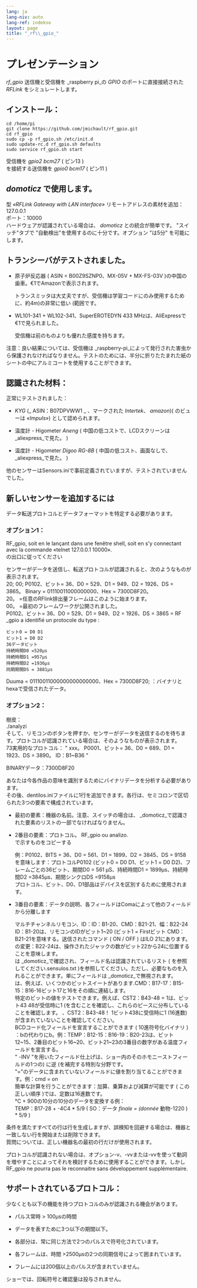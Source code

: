 ```yaml
---
lang: ja
lang-niv: auto
lang-ref: indekso
layout: page
title: "_rf\\_gpio_"
---
```


# プレゼンテーション
 _rf\_gpio_  送信機と受信機を  _raspberry pi_の  _GPIO_  のポートに直接接続された  _RFLink_  をシミュレートします。  


## インストール：

```
cd /home/pi
git clone https://github.com/jmichault/rf_gpio.git
cd rf_gpio  
sudo cp -p rf_gpio.sh /etc/init.d  
sudo update-rc.d rf_gpio.sh defaults  
sudo service rf_gpio.sh start  
```

受信機を  _gpio2 bcm27_   ( ピン13  )    
を接続する送信機を  _gpio0 bcm17_   ( ピン11  )    

##   _domoticz_ で使用します。
型 _«RFLink Gateway with LAN interface»_ 
 	リモートアドレスの素材を追加：127.0.0.1   
	ポート：10000    
ハードウェアが認識されている場合は、  _domoticz_  との統合が簡単です。 "スイッチ"タブで "自動検出"を使用するのに十分です。オプション "は5分" を可能にします。   

## トランシーバがテストされました。
* 原子炉反応器 ( ASIN = B00Z9SZNP0、MX-05V + MX-FS-03V )の中国の歯車。€1でAmazonで表示されます。   


	トランスミッタは大丈夫ですが、受信機は学習コードにのみ使用するために、約4m)の非常に低い (範囲です。  
* WL101-341 + WL102-341、SuperEROTEDYN 433 MHzは、AliExpressで€1で見られました。  


	受信機は前のものよりも優れた感度を持ちます。    
	
注意：良い結果については、受信機は _raspberry-pi_によって発行された害虫から保護されなければなりません。テストのためには、半分に折りたたまれた紙のシートの中にアルミコートを使用することができます。 

## 認識された材料：
正常にテストされました：  
*   _KYG_   (_  ASIN：B07DPVWW1  _ 、マークされた  _Intertek_、  _amazon_)( のビューは  _«Impuls»_)    として認められます。


* 温度計 - Higometer   _Aneng_   (  中国の低コストで、LCDスクリーンは  _aliexpress_で見た。  )    


* 温度計 - Higometer   _Digoo RG-8B_   (  中国の低コスト、画面なしで、  _aliexpress_で見た。  )    



他のセンサーはSensors.iniで事前定義されていますが、テストされていませんでした。  

## 新しいセンサーを追加するには
データ転送プロトコルとデータフォーマットを特定する必要があります。  
### オプション1：
RF_gpio, soit en le lançant dans une fenêtre shell, soit en s'y connectant avec la commande «telnet 127.0.0.1 10000».  
の出口に従ってください  
  
センサーがデータを送信し、転送プロトコルが認識されると、次のようなものが表示されます。  
20; 00; P0102、ビット= 36、D0 = 529、D1 = 949、D2 = 1926、DS = 3865。 Binary = 01110011000000000、Hex = 7300D8F20。  
  20。 =任意のRFlink排出量フレームはこのように始まります。  
    00。 =最初のフレームワークが公開されました。    
 P0102、ビット= 36、D0 = 529、D1 = 949、D2 = 1926、DS = 3865 = RF  _gpio a identifié un protocole du type :  
  
  
	ビット0 = D0 D1  
	ビット1 = D0 D2  
	36データビット  
	持続時間D0 =520μs  
	持続時間D1 =957μs  
	持続時間D2 =1936μs  
	同期期間DS = 3881μs   
 Duuma = 01110011000000000000000、Hex = 7300D8F20; ：バイナリとhexaで受信されたデータ。   

### オプション2：
樹皮：  
./analyzi  
そして、リモコンのボタンを押すか、センサーがデータを送信するのを待ちます。プロトコルが認識されている場合は、そのようなものが表示されます。  
   73実用的なプロトコル：  " xxx。 P0001、ビット= 36、D0 = 689、D1 = 1923、DS = 3890。 ID：B1~B36  "    
    
 BINARYデータ：7300D8F20    


あなたは今各作品の意味を識別するためにバイナリデータを分析する必要があります。  
その後、dentilos.iniファイルに1行を追加できます。各行は、セミコロンで区切られた3つの要素で構成されています。  
* 最初の要素：機器の名前。注意、スイッチの場合は、  _domoticz_で認識された要素のリストの一部でなければなりません。    


* 2番目の要素：プロトコル。 RF_gpio ou analizo.  
  で示すものをコピーする  

    

	例：P0102、BITS = 36、D0 = 561、D1 = 1899、D2 = 3845、DS = 9158  
		を意味します：プロトコルP0102 (ビット0 = D0 D1、ビット1 = D0 D2)、フレームごとの36ビット、期間D0 = 561 μS、持続時間D1 = 1899μs、持続時間D2 =3845μs、期間シンクロDS =9158μs  
	 	プロトコル、ビット、D0、D1部品はデバイスを区別するために使用されます。   
* 3番目の要素：データの説明、各フィールドはComaによって他のフィールドから分離します  


	マルチチャンネルリモコン、ID：ID：B1-20、CMD：B21-21、幅：B22-24  
	 	 ID：B1-20は、リモコンのIDがビット1~20  (ビット1 = Firstビット
 	  	 CMD：B21-21を意味する。送信されたコマンド  (  ON / OFF  )  はILO 21にあります。   
 	  	の変更：B22-24は、操作されたジャックの数がビット22から24に位置することを意味します。   
 	は  _domoticz_で確認され、フィールド名は認識されているリスト  ( を参照してください.sensulos.txt  )を参照してください。ただし、必要なものを入れることができます。単にフィールドは  _domoticz_で無視されます。    
 	は、例えば、いくつかのビットスイートがあります.CMD：B17-17：B15-15：B16-16ビット17と16をその順に連結します。   
	特定のビットの値をテストできます。例えば、CST2：B43-48 = 1は、ビット43 48が受信時に1 (を含むことを確認し、これらのピースに分布していることを確認します。 、CST2：B43-48！ 1ビット438に受信時に1 (16進数) が含まれていないことを確認してください。  
	 BCDコード化フィールドを宣言することができます  (  10進符号化バイナリ ) ：bの代わりにb。例：TEMP：B12-15：B16-19：B20-23は、ビット12~15、2番目のビット16~20、ビット21~23の3番目の数字がある温度フィールドを宣言する。   
  " -INV "を用いたフィールド仕上げは、ショー内のそのホモニーストフィールドの1つの) に逆 (を補完する特別な分野です。   
	 "="のデータに含まれていないフィールドに値を割り当てることができます。例：cmd = on  
	簡単な計算を行うことができます：加算、乗算および減算が可能です  ( この正しい順序 )では、定数は16進数です。    
 	 	°C + 900の10分の10分のデータを変換する例：  
	  	 TEMP：B17-28 + -4C4  *  5/9    (   SO：データ _finale = (donnée_ 動物-1220  )   *   5/9   )    

条件を満たすすべての行は行を生成しますが、誤検知を回避する場合は、機器と一致しない行を開始または削除できます。  
質問については、正しい機器名の最初の行だけが使用されます。  
	
		
プロトコルが認識されない場合は、オプション-v、-vvまたは-vvを使って動詞を増やすことによってそれを検討するために使用することができます。しかしRF_gpio ne pourra pas le reconnaitre sans développement supplémentaire.  
  
  


## サポートされているプロトコル：

少なくとも以下の機能を持つプロトコルのみが認識される機会があります。  
* パルス常時 > 100μsの時間  


* データを表すために3つ以下の期間以下。  


* 各部分は、常に同じ方法で2つのパルスで符号化されています。  


* 各フレームは、時間 >2500μsの2つの同期信号によって囲まれています。  


* フレームには200個以上のパルスが含まれていません。  



ショーでは、回転符号と確認量は投与されません。  
